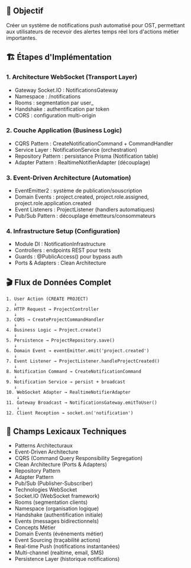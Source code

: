## 🎯 Objectif

Créer un système de notifications push automatisé pour OST, permettant aux utilisateurs de recevoir des alertes temps réel lors d'actions métier importantes.

## 🏗️ Étapes d'Implémentation

### 1. Architecture WebSocket (Transport Layer)

- Gateway Socket.IO : NotificationsGateway
- Namespace : /notifications
- Rooms : segmentation par user\_<userId>
- Handshake : authentification par token
- CORS : configuration multi-origin

### 2. Couche Application (Business Logic)

- CQRS Pattern : CreateNotificationCommand + CommandHandler
- Service Layer : NotificationService (orchestration)
- Repository Pattern : persistance Prisma (Notification table)
- Adapter Pattern : RealtimeNotifierAdapter (découplage)

### 3. Event-Driven Architecture (Automation)

- EventEmitter2 : système de publication/souscription
- Domain Events : project.created, project.role.assigned, project.role.application.created
- Event Listeners : ProjectListener (handlers automatiques)
- Pub/Sub Pattern : découplage émetteurs/consommateurs

### 4. Infrastructure Setup (Configuration)

- Module DI : NotificationInfrastructure
- Controllers : endpoints REST pour tests
- Guards : @PublicAccess() pour bypass auth
- Ports & Adapters : Clean Architecture

## 🎬 Flux de Données Complet

```
1. User Action (CREATE PROJECT)
   ↓
2. HTTP Request → ProjectController
   ↓
3. CQRS → CreateProjectCommandHandler
   ↓
4. Business Logic → Project.create()
   ↓
5. Persistence → ProjectRepository.save()
   ↓
6. Domain Event → eventEmitter.emit('project.created')
   ↓
7. Event Listener → ProjectListener.handleProjectCreated()
   ↓
8. Notification Command → CreateNotificationCommand
   ↓
9. Notification Service → persist + broadcast
   ↓
10. WebSocket Adapter → RealtimeNotifierAdapter
    ↓
11. Gateway Broadcast → NotificationsGateway.emitToUser()
    ↓
12. Client Reception → socket.on('notification')
```

## 🔧 Champs Lexicaux Techniques

- Patterns Architecturaux
- Event-Driven Architecture
- CQRS (Command Query Responsibility Segregation)
- Clean Architecture (Ports & Adapters)
- Repository Pattern
- Adapter Pattern
- Pub/Sub (Publisher-Subscriber)
- Technologies WebSocket
- Socket.IO (WebSocket framework)
- Rooms (segmentation clients)
- Namespace (organisation logique)
- Handshake (authentification initiale)
- Events (messages bidirectionnels)
- Concepts Métier
- Domain Events (événements métier)
- Event Sourcing (traçabilité actions)
- Real-time Push (notifications instantanées)
- Multi-channel (realtime, email, SMS)
- Persistence Layer (historique notifications)
